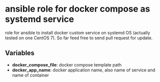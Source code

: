 ansible role for docker compose as systemd service
==================================================

role for ansible to install docker custom service on systemd OS (actually tested on one CentOS 7). So far feed free
to send pull request for update.

Variables
---------

 * **docker_compose_file**: docker compose template path
 * **docker_app_name**: docker application name, also name of service and name of container
 
 